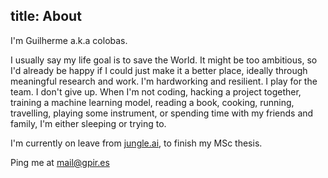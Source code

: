 title: About
---

I'm Guilherme a.k.a colobas.

I usually say my life goal is to save the World. It might be too ambitious, so
I'd already be happy if I could just make it a better place, ideally through 
meaningful research and work. I'm hardworking and resilient. I play for the 
team. I don't give up. When I'm not coding, hacking a project together, 
training a machine learning model, reading a book, cooking, running, travelling,
playing some instrument, or spending time with my friends and family, I'm
either sleeping or trying to.

I'm currently on leave from [jungle.ai](http://jungle.ai), to finish my MSc
thesis.

Ping me at [mail@gpir.es](mailto:mail@gpir.es)
